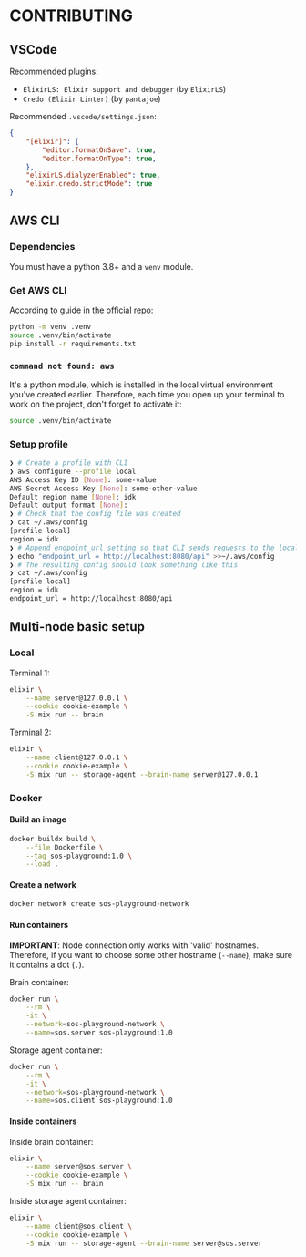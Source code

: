# CONTRIBUTING

## VSCode

Recommended plugins:

- `ElixirLS: Elixir support and debugger` (by `ElixirLS`)
- `Credo (Elixir Linter)` (by `pantajoe`)

Recommended `.vscode/settings.json`:

```json
{
    "[elixir]": {
        "editor.formatOnSave": true,
        "editor.formatOnType": true,
    },
    "elixirLS.dialyzerEnabled": true,
    "elixir.credo.strictMode": true
}
```

## AWS CLI

### Dependencies

You must have a python 3.8+ and a `venv` module.

### Get AWS CLI

According to guide in the [official repo](https://github.com/aws/aws-cli?tab=readme-ov-file#installation):

```bash
python -m venv .venv
source .venv/bin/activate
pip install -r requirements.txt
```

### `command not found: aws`

It's a python module, which is installed in the local virtual environment you've created earlier. Therefore, each time you open up your terminal to work on the project, don't forget to activate it:

```bash
source .venv/bin/activate
```

### Setup profile

```bash
❯ # Create a profile with CLI
❯ aws configure --profile local
AWS Access Key ID [None]: some-value
AWS Secret Access Key [None]: some-other-value
Default region name [None]: idk
Default output format [None]: 
❯ # Check that the config file was created
❯ cat ~/.aws/config
[profile local]
region = idk
❯ # Append endpoint_url setting so that CLI sends requests to the local server
❯ echo "endpoint_url = http://localhost:8080/api" >>~/.aws/config
❯ # The resulting config should look something like this
❯ cat ~/.aws/config
[profile local]
region = idk
endpoint_url = http://localhost:8080/api
```

## Multi-node basic setup

### Local

Terminal 1:

```bash
elixir \
    --name server@127.0.0.1 \
    --cookie cookie-example \
    -S mix run -- brain
```

Terminal 2:

```bash
elixir \
    --name client@127.0.0.1 \
    --cookie cookie-example \
    -S mix run -- storage-agent --brain-name server@127.0.0.1
```

### Docker

#### Build an image

```bash
docker buildx build \
    --file Dockerfile \
    --tag sos-playground:1.0 \
    --load .    
```

#### Create a network

```bash
docker network create sos-playground-network
```

#### Run containers

**IMPORTANT**: Node connection only works with 'valid' hostnames. Therefore, if you want to choose some other hostname (`--name`), make sure it contains a dot (`.`).

Brain container:

```bash
docker run \
    --rm \
    -it \
    --network=sos-playground-network \
    --name=sos.server sos-playground:1.0
```

Storage agent container:

```bash
docker run \
    --rm \
    -it \
    --network=sos-playground-network \
    --name=sos.client sos-playground:1.0
```

#### Inside containers

Inside brain container:

```bash
elixir \
    --name server@sos.server \
    --cookie cookie-example \
    -S mix run -- brain
```

Inside storage agent container:

```bash
elixir \
    --name client@sos.client \
    --cookie cookie-example \
    -S mix run -- storage-agent --brain-name server@sos.server
```

